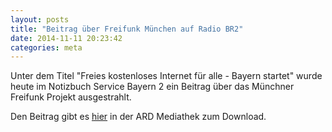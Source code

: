 ```yaml
---
layout: posts
title: "Beitrag über Freifunk München auf Radio BR2"
date: 2014-11-11 20:23:42
categories: meta
---
```


Unter dem Titel "Freies kostenloses Internet für alle - Bayern startet" wurde heute im Notizbuch Service Bayern 2 ein Beitrag über das Münchner Freifunk Projekt ausgestrahlt.

Den Beitrag gibt es [hier](http://www.ardmediathek.de/radio/Notizbuch-Service-Bayern-2/Freies-kostenloses-Internet-f%C3%BCr-alle-B/Bayern-2/Audio-Podcast?documentId=24652892&bcastId=5936850) in der ARD Mediathek zum Download.
